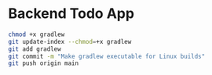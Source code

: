 # Backend Todo App

```bash
chmod +x gradlew
git update-index --chmod=+x gradlew
git add gradlew
git commit -m "Make gradlew executable for Linux builds"
git push origin main
```